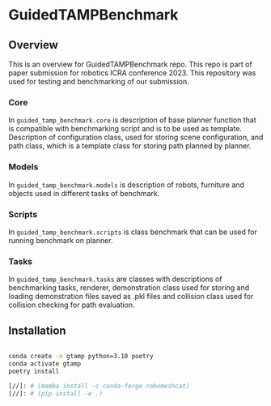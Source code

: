 # GuidedTAMPBenchmark

## Overview
This is an overview for GuidedTAMPBenchmark repo. 
This repo is part of paper submission for robotics ICRA conference 2023. 
This repository was used for testing and benchmarking of our submission.
### Core
In `guided_tamp_benchmark.core` is description of base planner function that is compatible with benchmarking script and is to be used as template.
Description of configuration class, used for storing scene configuration, and path class, which is a template class for storing path planned by planner.
### Models
In `guided_tamp_benchmark.models` is description of robots, furniture and objects used in different tasks of benchmark.
### Scripts
In `guided_tamp_benchmark.scripts` is class benchmark that can be used for running benchmark on planner.
### Tasks
In `guided_tamp_benchmark.tasks` are classes with descriptions of benchmarking tasks, renderer, demonstration class used for storing and loading demonstration files saved as .pkl files and collision class used for collision checking for path evaluation.

## Installation
```bash

conda create -n gtamp python=3.10 poetry
conda activate gtamp
poetry install

[//]: # (mamba install -c conda-forge robomeshcat)
[//]: # (pip install -e .)

```